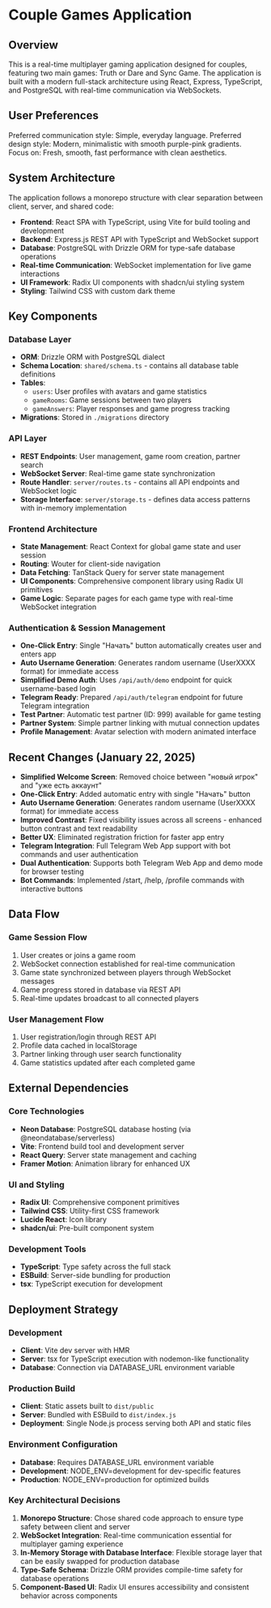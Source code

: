 # Couple Games Application

## Overview

This is a real-time multiplayer gaming application designed for couples, featuring two main games: Truth or Dare and Sync Game. The application is built with a modern full-stack architecture using React, Express, TypeScript, and PostgreSQL with real-time communication via WebSockets.

## User Preferences

Preferred communication style: Simple, everyday language.
Preferred design style: Modern, minimalistic with smooth purple-pink gradients.
Focus on: Fresh, smooth, fast performance with clean aesthetics.

## System Architecture

The application follows a monorepo structure with clear separation between client, server, and shared code:

- **Frontend**: React SPA with TypeScript, using Vite for build tooling and development
- **Backend**: Express.js REST API with TypeScript and WebSocket support
- **Database**: PostgreSQL with Drizzle ORM for type-safe database operations
- **Real-time Communication**: WebSocket implementation for live game interactions
- **UI Framework**: Radix UI components with shadcn/ui styling system
- **Styling**: Tailwind CSS with custom dark theme

## Key Components

### Database Layer
- **ORM**: Drizzle ORM with PostgreSQL dialect
- **Schema Location**: `shared/schema.ts` - contains all database table definitions
- **Tables**:
  - `users`: User profiles with avatars and game statistics
  - `gameRooms`: Game sessions between two players
  - `gameAnswers`: Player responses and game progress tracking
- **Migrations**: Stored in `./migrations` directory

### API Layer
- **REST Endpoints**: User management, game room creation, partner search
- **WebSocket Server**: Real-time game state synchronization
- **Route Handler**: `server/routes.ts` - contains all API endpoints and WebSocket logic
- **Storage Interface**: `server/storage.ts` - defines data access patterns with in-memory implementation

### Frontend Architecture
- **State Management**: React Context for global game state and user session
- **Routing**: Wouter for client-side navigation
- **Data Fetching**: TanStack Query for server state management
- **UI Components**: Comprehensive component library using Radix UI primitives
- **Game Logic**: Separate pages for each game type with real-time WebSocket integration

### Authentication & Session Management  
- **One-Click Entry**: Single "Начать" button automatically creates user and enters app
- **Auto Username Generation**: Generates random username (UserXXXX format) for immediate access
- **Simplified Demo Auth**: Uses `/api/auth/demo` endpoint for quick username-based login
- **Telegram Ready**: Prepared `/api/auth/telegram` endpoint for future Telegram integration
- **Test Partner**: Automatic test partner (ID: 999) available for game testing
- **Partner System**: Simple partner linking with mutual connection updates
- **Profile Management**: Avatar selection with modern animated interface

## Recent Changes (January 22, 2025)
- **Simplified Welcome Screen**: Removed choice between "новый игрок" and "уже есть аккаунт"
- **One-Click Entry**: Added automatic entry with single "Начать" button
- **Auto Username Generation**: Generates random username (UserXXXX format) for immediate access
- **Improved Contrast**: Fixed visibility issues across all screens - enhanced button contrast and text readability
- **Better UX**: Eliminated registration friction for faster app entry
- **Telegram Integration**: Full Telegram Web App support with bot commands and user authentication
- **Dual Authentication**: Supports both Telegram Web App and demo mode for browser testing
- **Bot Commands**: Implemented /start, /help, /profile commands with interactive buttons

## Data Flow

### Game Session Flow
1. User creates or joins a game room
2. WebSocket connection established for real-time communication
3. Game state synchronized between players through WebSocket messages
4. Game progress stored in database via REST API
5. Real-time updates broadcast to all connected players

### User Management Flow
1. User registration/login through REST API
2. Profile data cached in localStorage
3. Partner linking through user search functionality
4. Game statistics updated after each completed game

## External Dependencies

### Core Technologies
- **Neon Database**: PostgreSQL database hosting (via @neondatabase/serverless)
- **Vite**: Frontend build tool and development server
- **React Query**: Server state management and caching
- **Framer Motion**: Animation library for enhanced UX

### UI and Styling
- **Radix UI**: Comprehensive component primitives
- **Tailwind CSS**: Utility-first CSS framework
- **Lucide React**: Icon library
- **shadcn/ui**: Pre-built component system

### Development Tools
- **TypeScript**: Type safety across the full stack
- **ESBuild**: Server-side bundling for production
- **tsx**: TypeScript execution for development

## Deployment Strategy

### Development
- **Client**: Vite dev server with HMR
- **Server**: tsx for TypeScript execution with nodemon-like functionality
- **Database**: Connection via DATABASE_URL environment variable

### Production Build
- **Client**: Static assets built to `dist/public`
- **Server**: Bundled with ESBuild to `dist/index.js`
- **Deployment**: Single Node.js process serving both API and static files

### Environment Configuration
- **Database**: Requires DATABASE_URL environment variable
- **Development**: NODE_ENV=development for dev-specific features
- **Production**: NODE_ENV=production for optimized builds

### Key Architectural Decisions

1. **Monorepo Structure**: Chose shared code approach to ensure type safety between client and server
2. **WebSocket Integration**: Real-time communication essential for multiplayer gaming experience
3. **In-Memory Storage with Database Interface**: Flexible storage layer that can be easily swapped for production database
4. **Type-Safe Schema**: Drizzle ORM provides compile-time safety for database operations
5. **Component-Based UI**: Radix UI ensures accessibility and consistent behavior across components